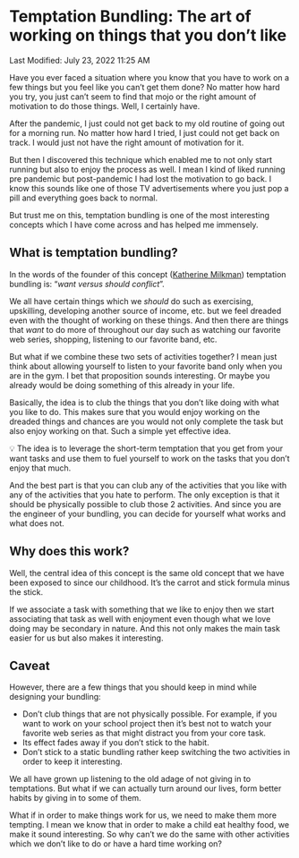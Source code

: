# Temptation Bundling: The art of working on things  that you don’t like

Last Modified: July 23, 2022 11:25 AM

Have you ever faced a situation where you know that you have to work on a few things but you feel like you can’t get them done? No matter how hard you try, you just can’t seem to find that mojo or the right amount of motivation to do those things. Well, I certainly have.

After the pandemic, I just could not get back to my old routine of going out for a morning run. No matter how hard I tried, I just could not get back on track. I would just not have the right amount of motivation for it.

But then I discovered this technique which enabled me to not only start running but also to enjoy the process as well. I mean I kind of liked running pre pandemic but post-pandemic I had lost the motivation to go back. I know this sounds like one of those TV advertisements where you just pop a pill and everything goes back to normal.

But trust me on this, temptation bundling is one of the most interesting concepts which I have come across and has helped me immensely.

## What is temptation bundling?

In the words of the founder of this concept ([Katherine Milkman](https://www.katymilkman.com/)) temptation bundling is: “*want versus should conflict*”.

We all have certain things which we *should* do such as exercising, upskilling, developing another source of income, etc. but we feel dreaded even with the thought of working on these things. And then there are things that *want* to do more of throughout our day such as watching our favorite web series, shopping, listening to our favorite band, etc. 

But what if we combine these two sets of activities together? I mean just think about allowing yourself to listen to your favorite band only when you are in the gym. I bet that proposition sounds interesting. Or maybe you already would be doing something of this already in your life.

Basically, the idea is to club the things that you don’t like doing with what you like to do. This makes sure that you would enjoy working on the dreaded things and chances are you would not only complete the task but also enjoy working on that. Such a simple yet effective idea.

<aside>
💡 The idea is to leverage the short-term temptation that you get from your want tasks and use them to fuel yourself to work on the tasks that you don’t enjoy that much.

</aside>

And the best part is that you can club any of the activities that you like with any of the activities that you hate to perform. The only exception is that it should be physically possible to club those 2 activities. And since you are the engineer of your bundling, you can decide for yourself what works and what does not. 

## Why does this work?

Well, the central idea of this concept is the same old concept that we have been exposed to since our childhood. It’s the carrot and stick formula minus the stick. 

If we associate a task with something that we like to enjoy then we start associating that task as well with enjoyment even though what we love doing may be secondary in nature. And this not only makes the main task easier for us but also makes it interesting.

## Caveat

However, there are a few things that you should keep in mind while designing your bundling:

- Don’t club things that are not physically possible. For example, if you want to work on your school project then it’s best not to watch your favorite web series as that might distract you from your core task.
- Its effect fades away if you don’t stick to the habit.
- Don’t stick to a static bundling rather keep switching the two activities in order to keep it interesting.

We all have grown up listening to the old adage of not giving in to temptations. But what if we can actually turn around our lives, form better habits by giving in to some of them. 

What if in order to make things work for us, we need to make them more tempting. I mean we know that in order to make a child eat healthy food, we make it sound interesting. So why can’t we do the same with other activities which we don’t like to do or have a hard time working on?
